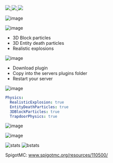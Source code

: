 <a href="www.spigotmc.org/resources/110500/">
  <img src="https://img.shields.io/badge/Minecraft%20version-1.20_--_1.20.1-brightgreen.svg" />
</a>
<a href="https://bstats.org/plugin/bukkit/Fancy%20Physics/18833">
  <img src="https://img.shields.io/bstats/players/18833" />
</a>
<a href="https://github.com/MaximFiedler/FancyPhysics/blob/master/LICENSE">
  <img src="https://img.shields.io/badge/license-GPL--3.0-lightgrey.svg" />
</a>

![image](https://media.discordapp.net/attachments/1052241511795937381/1119002915026260038/323395728d1b2021a47c225be37ec656e13b1111_1.png?width=937&height=262)


![image](https://media.discordapp.net/attachments/1052241511795937381/1119003156915945502/Neues_Projekt_-_2023-06-15T233852.757.png?width=250&height=125)
- 3D Block particles
- 3D Entity death particles
- Realistic explosions

![image](https://media.discordapp.net/attachments/1052241511795937381/1119002917005959300/Neues_Projekt_99.png?width=250&height=125)
- Download plugin
- Copy into the servers plugins folder
- Restart your server

![image](https://media.discordapp.net/attachments/1052241511795937381/1119002916662038538/Neues_Projekt_100.png?width=250&height=125)
```yml
Physics:
  RealisticExplosion: true
  EntityDeathParticles: true
  3DBlockParticles: true
  TrapdoorPhysics: true
```

![image](https://media.discordapp.net/attachments/1052241511795937381/1119002915328237599/Neues_Projekt_-_2023-06-15T233717.092.png?width=250&height=125)

![image](https://i.imgur.com/jV8fxyf.gif)

![stats](https://media.discordapp.net/attachments/1052241511795937381/1121746751855001650/Neues_Projekt_-_2023-06-15T233852.757_3.png?width=250&height=125)
![bstats](https://bstats.org/signatures/bukkit/Fancy%20Physics.svg)


SpigotMC:
www.spigotmc.org/resources/110500/
